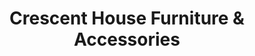 ---
title: "Crescent House Furniture & Accessories"
url: /cedar-park/crescent-house-furniture-und-accessories/
shop: Möbel
---